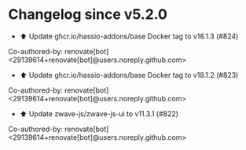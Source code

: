 # Changelog since v5.2.0
- ⬆️ Update ghcr.io/hassio-addons/base Docker tag to v18.1.3 (#824)

Co-authored-by: renovate[bot] <29139614+renovate[bot]@users.noreply.github.com> 
- ⬆️ Update ghcr.io/hassio-addons/base Docker tag to v18.1.2 (#823)

Co-authored-by: renovate[bot] <29139614+renovate[bot]@users.noreply.github.com> 
- ⬆️ Update zwave-js/zwave-js-ui to v11.3.1 (#822)

Co-authored-by: renovate[bot] <29139614+renovate[bot]@users.noreply.github.com> 

